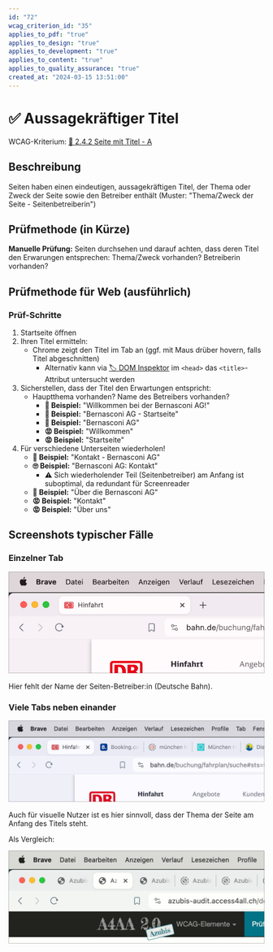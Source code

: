 ```yaml
---
id: "72"
wcag_criterion_id: "35"
applies_to_pdf: "true"
applies_to_design: "true"
applies_to_development: "true"
applies_to_content: "true"
applies_to_quality_assurance: "true"
created_at: "2024-03-15 13:51:00"
---
```


# ✅ Aussagekräftiger Titel

WCAG-Kriterium: [📜 2.4.2 Seite mit Titel - A](..)

## Beschreibung

Seiten haben einen eindeutigen, aussagekräftigen Titel, der Thema oder Zweck der Seite sowie den Betreiber enthält (Muster: "Thema/Zweck der Seite - Seitenbetreiberin")

## Prüfmethode (in Kürze)

**Manuelle Prüfung:** Seiten durchsehen und darauf achten, dass deren Titel den Erwarungen entsprechen: Thema/Zweck vorhanden? Betreiberin vorhanden?

## Prüfmethode für Web (ausführlich)

### Prüf-Schritte

1. Startseite öffnen
1. Ihren Titel ermitteln:
    - Chrome zeigt den Titel im Tab an (ggf. mit Maus drüber hovern, falls Titel abgeschnitten)
        - Alternativ kann via [🏷️ DOM Inspektor](/de/tags/document-object-model-dom/dom-inspektor) im `<head>` das `<title>`-Attribut untersucht werden
2. Sicherstellen, dass der Titel den Erwartungen entspricht:
    - Hauptthema vorhanden? Name des Betreibers vorhanden?
        - **🙂 Beispiel:** "Willkommen bei der Bernasconi AG!"
        - **🙂 Beispiel:** "Bernasconi AG - Startseite"
        - **🙂 Beispiel:** "Bernasconi AG"
        - **😡 Beispiel:** "Willkommen"
        - **😡 Beispiel:** "Startseite"
3. Für verschiedene Unterseiten wiederholen!
    - **🙂 Beispiel:** "Kontakt - Bernasconi AG"
    - **🙄 Beispiel:** "Bernasconi AG: Kontakt"
        - ⚠️ Sich wiederholender Teil (Seitenbetreiber) am Anfang ist suboptimal, da redundant für Screenreader
    - **🙂 Beispiel:** "Über die Bernasconi AG"
    - **😡 Beispiel:** "Kontakt"
    - **😡 Beispiel:** "Über uns"

## Screenshots typischer Fälle

### Einzelner Tab

![Webseite der Deutschen Bahn in Chrome](images/webseite-der-deutschen-bahn-in-chrome.png)

Hier fehlt der Name der Seiten-Betreiber:in (Deutsche Bahn).

### Viele Tabs neben einander

![Viele Tabs neben einander in Chrome](images/viele-tabs-neben-einander-in-chrome.png)

Auch für visuelle Nutzer ist es hier sinnvoll, dass der Thema der Seite am Anfang des Titels steht.

Als Vergleich:

![Viele Tabs, deren Titel identisch anfangen](images/viele-tabs-deren-titel-identisch-anfangen.png)